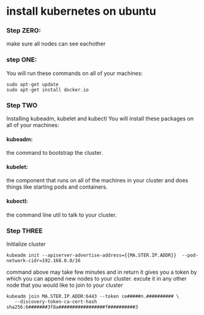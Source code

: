 # install kubernetes on ubuntu 



### Step ZERO:  
make sure all nodes can see  eachother 

### step ONE: 
You will run these commands on all of your machines:

```
sudo apt-get update 
sudo apt-get install docker.io
```

### Step TWO 
Installing kubeadm, kubelet and kubectl
You will install these packages on all of your machines:

#### kubeadm: 
the command to bootstrap the cluster.

#### kubelet: 
the component that runs on all of the machines in your cluster and does things like starting pods and containers.

#### kubectl: 
the command line util to talk to your cluster.


### Step THREE 
Initialize cluster


```
kubeadm init --apiserver-advertise-address={{MA.STER.IP.ADDR}}  --pod-network-cidr=192.168.0.0/16
```
command above may take few minutes and in return it gives you a token by which you can append new nodes to your cluster. excute it in any other node that you would like to join to your cluster
 
 ```
kubeadm join MA.STER.IP.ADDR:6443 --token ce#####n.########## \
    --discovery-token-ca-cert-hash sha256:6#######3f8a#################f##########3
```
